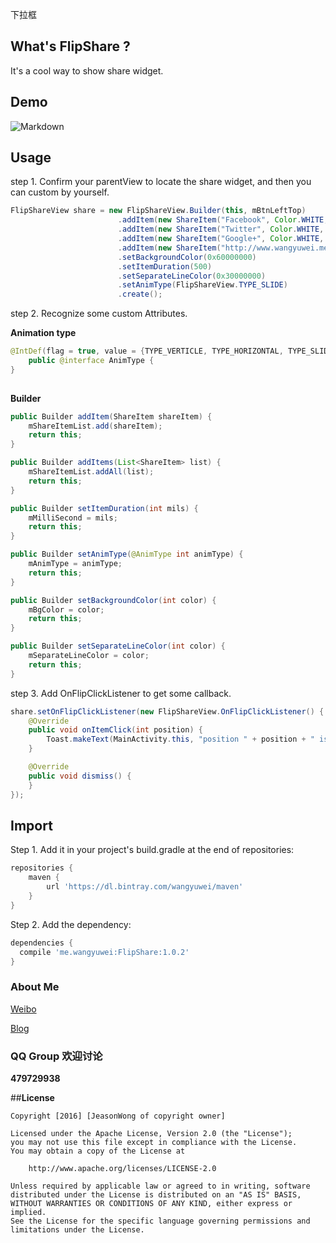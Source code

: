 下拉框
## What's FlipShare ?
It's a cool way to show share widget.

## Demo

![Markdown](https://raw.githubusercontent.com/jeasonwong/FlipShare/master/screenshots/flipshare.gif)

## Usage

step 1. Confirm your parentView to locate the share widget, and then you can custom by yourself.

```java
FlipShareView share = new FlipShareView.Builder(this, mBtnLeftTop)
                        .addItem(new ShareItem("Facebook", Color.WHITE, 0xff43549C, BitmapFactory.decodeResource(getResources(), R.mipmap.ic_facebook)))
                        .addItem(new ShareItem("Twitter", Color.WHITE, 0xff4999F0, BitmapFactory.decodeResource(getResources(), R.mipmap.ic_twitter)))
                        .addItem(new ShareItem("Google+", Color.WHITE, 0xffD9392D, BitmapFactory.decodeResource(getResources(), R.mipmap.ic_google)))
                        .addItem(new ShareItem("http://www.wangyuwei.me", Color.WHITE, 0xff57708A))
                        .setBackgroundColor(0x60000000)
                        .setItemDuration(500)
                        .setSeparateLineColor(0x30000000)
                        .setAnimType(FlipShareView.TYPE_SLIDE)
                        .create();
```
step 2. Recognize some custom Attributes.

**Animation type**

```java
@IntDef(flag = true, value = {TYPE_VERTICLE, TYPE_HORIZONTAL, TYPE_SLIDE})
    public @interface AnimType {
}
   
```

**Builder**

```java
public Builder addItem(ShareItem shareItem) {
    mShareItemList.add(shareItem);
    return this;
}

public Builder addItems(List<ShareItem> list) {
    mShareItemList.addAll(list);
    return this;
}

public Builder setItemDuration(int mils) {
    mMilliSecond = mils;
    return this;
}

public Builder setAnimType(@AnimType int animType) {
    mAnimType = animType;
    return this;
}

public Builder setBackgroundColor(int color) {
    mBgColor = color;
    return this;
}

public Builder setSeparateLineColor(int color) {
    mSeparateLineColor = color;
    return this;
}
```

step 3. Add OnFlipClickListener to get some callback.

```java
share.setOnFlipClickListener(new FlipShareView.OnFlipClickListener() {
    @Override
    public void onItemClick(int position) {
        Toast.makeText(MainActivity.this, "position " + position + " is clicked.", Toast.LENGTH_SHORT).show();
    }

    @Override
    public void dismiss() {
    }
});
```

## Import

Step 1. Add it in your project's build.gradle at the end of repositories:

```gradle
repositories {
    maven {
        url 'https://dl.bintray.com/wangyuwei/maven'
    }
}
```

Step 2. Add the dependency:

```gradle
dependencies {
  compile 'me.wangyuwei:FlipShare:1.0.2'
}
```

### About Me

[Weibo](http://weibo.com/WongYuwei)

[Blog](http://www.wangyuwei.me)

### QQ Group 欢迎讨论

**479729938**

##**License**

```license
Copyright [2016] [JeasonWong of copyright owner]

Licensed under the Apache License, Version 2.0 (the "License");
you may not use this file except in compliance with the License.
You may obtain a copy of the License at

    http://www.apache.org/licenses/LICENSE-2.0

Unless required by applicable law or agreed to in writing, software
distributed under the License is distributed on an "AS IS" BASIS,
WITHOUT WARRANTIES OR CONDITIONS OF ANY KIND, either express or implied.
See the License for the specific language governing permissions and
limitations under the License.
```
